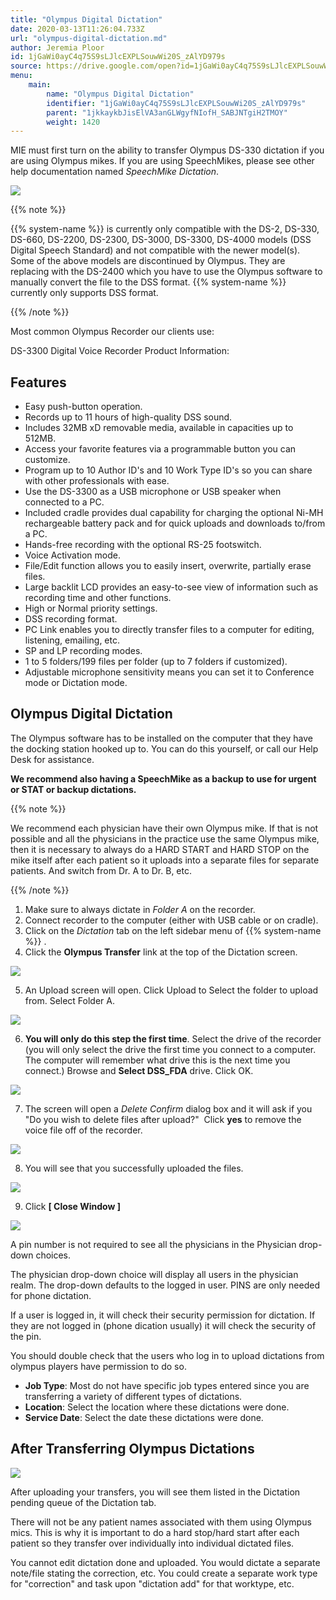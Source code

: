 ```yaml
---
title: "Olympus Digital Dictation"
date: 2020-03-13T11:26:04.733Z
url: "olympus-digital-dictation.md"
author: Jeremia Ploor
id: 1jGaWi0ayC4q75S9sLJlcEXPLSouwWi20S_zAlYD979s
source: https://drive.google.com/open?id=1jGaWi0ayC4q75S9sLJlcEXPLSouwWi20S_zAlYD979s
menu:
    main:
        name: "Olympus Digital Dictation"
        identifier: "1jGaWi0ayC4q75S9sLJlcEXPLSouwWi20S_zAlYD979s"
        parent: "1jkkaykbJisElVA3anGLWgyfNIofH_SABJNTgiH2TMOY"
        weight: 1420
---
```

MIE must first turn on the ability to transfer Olympus DS-330 dictation if you are using Olympus mikes. If you are using SpeechMikes, please see other help documentation named *SpeechMike Dictation*.

![](external_files/79df33e750a3674415b61aff3b5c8424.png)

{{% note %}}

{{% system-name %}} is currently only compatible with the DS-2, DS-330, DS-660, DS-2200, DS-2300, DS-3000, DS-3300, DS-4000 models (DSS Digital Speech Standard) and not compatible with the newer model(s).  Some of the above models are discontinued by Olympus. They are replacing with the DS-2400 which you have to use the Olympus software to manually convert the file to the DSS format. {{% system-name %}} currently only supports DSS format.

{{% /note %}}


Most common Olympus Recorder our clients use:

DS-3300 Digital Voice Recorder Product Information:

## Features

* Easy push-button operation.
* Records up to 11 hours of high-quality DSS sound.
* Includes 32MB xD removable media, available in capacities up to 512MB.
* Access your favorite features via a programmable button you can customize.
* Program up to 10 Author ID's and 10 Work Type ID's so you can share with other professionals with ease.
* Use the DS-3300 as a USB microphone or USB speaker when connected to a PC.
* Included cradle provides dual capability for charging the optional Ni-MH rechargeable battery pack and for quick uploads and downloads to/from a PC.
* Hands-free recording with the optional RS-25 footswitch.
* Voice Activation mode.
* File/Edit function allows you to easily insert, overwrite, partially erase files.
* Large backlit LCD provides an easy-to-see view of information such as recording time and other functions.
* High or Normal priority settings.
* DSS recording format.
* PC Link enables you to directly transfer files to a computer for editing, listening, emailing, etc.
* SP and LP recording modes.
* 1 to 5 folders/199 files per folder (up to 7 folders if customized).
* Adjustable microphone sensitivity means you can set it to Conference mode or Dictation mode.

## Olympus Digital Dictation

The Olympus software has to be installed on the computer that they have the docking station hooked up to. You can do this yourself, or call our Help Desk for assistance.

**We recommend also having a SpeechMike as a backup to use for urgent or STAT or backup dictations.**

{{% note %}}

We recommend each physician have their own Olympus mike. If that is not possible and all the physicians in the practice use the same Olympus mike, then it is necessary to always do a HARD START and HARD STOP on the mike itself after each patient so it uploads into a separate files for separate patients. And switch from Dr. A to Dr. B, etc.

{{% /note %}}




1. Make sure to always dictate in <em>Folder A</em> on the recorder.
2. Connect recorder to the computer (either with USB cable or on cradle).
3. Click on the <em>Dictation</em> tab on the left sidebar menu of {{% system-name %}} .
4. Click the <strong>Olympus Transfer</strong> link at the top of the Dictation screen.



![](external_files/7b5b1ae9b3c5fdd66a3a739d1cafcc1f.png)



5. An Upload screen will open. Click Upload to Select the folder to upload from. Select Folder A.



![](external_files/a4bc408f56dfea86c558f6151d4e089c.png)



6. <strong>You will only do this step the first time</strong>. Select the drive of the recorder (you will only select the drive the first time you connect to a computer.  The computer will remember what drive this is the next time you connect.) Browse and <strong>Select DSS_FDA</strong> drive. Click OK.



![](external_files/61c114156a68d4720974a612d162af1f.png)



7. The screen will open a <em>Delete Confirm</em> dialog box and it will ask if you "Do you wish to delete files after upload?"  Click <strong>yes</strong> to remove the voice file off of the recorder.



![](external_files/aa1b24fb96705b404e5656eed51d62c8.png)



8. You will see that you successfully uploaded the files.



![](external_files/97d73667454f8013b3211b4c8fd387a1.png)



9. Click <strong>[ Close Window ]</strong>



![](external_files/c0f53d0a6310c1882a4a414ca0456182.png)





A pin number is not required to see all the physicians in the Physician drop-down choices.



The physician drop-down choice will display all users in the physician realm. The drop-down defaults to the logged in user. PINS are only needed for phone dictation.



If a user is logged in, it will check their security permission for dictation. If they are not logged in (phone dication usually) it will check the security of the pin.



You should double check that the users who log in to upload dictations from olympus players have permission to do so.

* <strong>Job Type</strong>: Most do not have specific job types entered since you are transferring a variety of different types of dictations.
* <strong>Location</strong>: Select the location where these dictations were done.
* <strong>Service Date</strong>: Select the date these dictations were done.

## After Transferring Olympus Dictations

![](external_files/afe0ea1abae1c75cc19f25b40c985a86.png)

After uploading your transfers, you will see them listed in the Dictation pending queue of the Dictation tab.

There will not be any patient names associated with them using Olympus mics. This is why it is important to do a hard stop/hard start after each patient so they transfer over individually into individual dictated files.

You cannot edit dictation done and uploaded. You would dictate a separate note/file stating the correction, etc. You could create a separate work type for "correction" and task upon "dictation add" for that worktype, etc.

